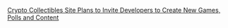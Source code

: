 [Crypto Collectibles Site Plans to Invite Developers to Create New Games, Polls and Content](https://cointelegraph.com/news/crypto-collectibles-site-plans-to-invite-developers-to-create-new-games-polls-and-content)